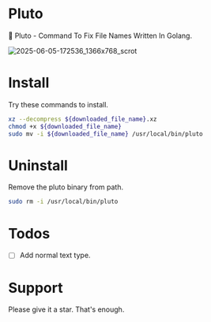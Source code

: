 # Pluto

🚀 Pluto - Command To Fix File Names Written In Golang.

![2025-06-05-172536_1366x768_scrot](https://github.com/user-attachments/assets/d7eb9ef5-52a1-4506-addd-e08051ddc438)

# Install

Try these commands to install.

```bash
xz --decompress ${downloaded_file_name}.xz
chmod +x ${downloaded_file_name}
sudo mv -i ${downloaded_file_name} /usr/local/bin/pluto
```

# Uninstall

Remove the pluto binary from path.

```bash
sudo rm -i /usr/local/bin/pluto
```

# Todos

- [ ] Add normal text type.

# Support

Please give it a star. That's enough.
